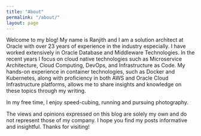 ```yaml
---
title: "About"
permalink: "/about/"
layout: page
---
```


Welcome to my blog! My name is Ranjith and I am a solution architect at Oracle with over 23 years of experience in the industry especially. I have worked extensively in Oracle Database and Middleware Technologies. In the recent years I focus on cloud native technologies such as Microservice Architecture, Cloud Computing, DevOps, and Infrastructure as Code. My hands-on experience in container technologies, such as Docker and Kubernetes, along with proficiency in both AWS and Oracle Cloud Infrastructure platforms, allows me to share insights and knowledge on these topics through my writing.

In my free time, I enjoy speed-cubing, running and pursuing photography. 

The views and opinions expressed on this blog are solely my own and do not represent those of my company. I hope you find my posts informative and insightful. Thanks for visiting!
